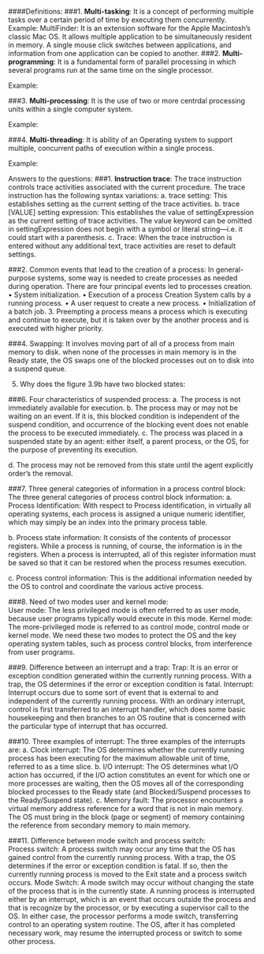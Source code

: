 					         
							
####Definitions:
###1. **Multi-tasking**: It is a concept of performing multiple tasks over a certain period of time by executing them concurrently.
Example: MultiFinder: It is an extension software for the Apple Macintosh’s classic Mac OS. It allows multiple application to be simultaneously resident in memory. A single mouse click switches between applications, and information from one application can be copied to another. 
###2.	**Multi-programming**: It is a fundamental form of parallel processing in which several programs run at the same time on the single processor. 

Example: 

###3.	**Multi-processing**: It is the use of two or more centrdal processing 	units within a single computer system. 

Example: 

###4.	**Multi-threading**: It is ability of an Operating system to support multiple, concurrent paths of execution within a single process. 

Example: 

Answers to the questions: 
###1.	**Instruction trace**:  The trace instruction controls trace activities associated with the current procedure.
The trace instruction has the following syntax variations:
a.	trace setting: This establishes setting as the current setting of the trace activities.
b.	trace [VALUE] setting expression: This establishes the value of settingExpression as the current setting of trace activities. The value keyword can be omitted in settingExpression does not begin with a symbol or literal string—i.e. it could start with a parenthesis.
c.	Trace: When the trace instruction is entered without any additional text, trace activities are reset to default settings. 

###2.  Common events that lead to the creation of a process: 
In general-purpose systems, some way is needed to create processes as needed during operation. There are four principal events led to processes creation.
•	System initialization.
•	Execution of a process Creation System calls by a running process.
•	A user request to create a new process.
•	Initialization of a batch job.
3.  Preempting a process means a process which is executing and continue to execute, but it is taken over by the another process and is executed with higher priority.  

###4. Swapping: It involves moving part of all of a process from main memory to disk. when none of the processes in main memory is in the Ready state, the OS swaps one of the blocked processes out on to disk into a suspend queue.

5.  Why does the figure 3.9b have two blocked states: 

###6. Four characteristics of suspended process: 
a. The process is not immediately available for execution.
b. The process may or may not be waiting on an event. If it is, this blocked condition is independent of the suspend condition, and occurrence of the blocking event does not enable the process to be executed immediately. 
c. The process was placed in a suspended state by an agent: either itself, a parent process, or the OS, for the purpose of preventing its execution.

d. The process may not be removed from this state until the agent explicitly order’s the removal. 


###7. Three general categories of information in a process control block:  The three general categories of process control block information:
a. Process Identification:  With respect to Process identification, in virtually all operating systems, each process is assigned a unique numeric identifier, which may simply be an index into the primary process table.

b. Process state information: It consists of the contents of processor registers. While a process is running, of course, the information is in the registers. When a process is interrupted, all of this register information must be saved so that it can be restored when the process resumes execution. 

c. Process control information: This is the additional information needed by the OS to control and coordinate the various active process.


###8. Need of two modes user and kernel mode:  
User mode: The less privileged mode is often referred to as user mode, because user programs typically would execute in this mode.
Kernel mode: The more-privileged mode is referred to as control mode, control mode or kernel mode. 
We need these two modes to protect the OS and the key operating system tables, such as process control blocks, from interference from user programs.


###9. Difference between an interrupt and a trap:
Trap: It is an error or exception condition generated within the currently running process. With a trap, the OS determines if the error or exception condition is fatal.
Interrupt:  Interrupt occurs due to some sort of event that is external to and independent of the currently running process. With an ordinary interrupt, control is first transferred to an interrupt handler, which does some basic housekeeping and then branches to an OS routine that is concerned with the particular type of interrupt that has occurred.

###10. Three examples of interrupt:  The three examples of the interrupts are:
a. Clock interrupt: The OS determines whether the currently running process has been executing for the maximum allowable unit of time, referred to as a time slice.
b. I/O interrupt: The OS determines what I/O action has occurred, if the I/O action constitutes an event for which one or more processes are waiting, then the OS moves all of the corresponding blocked processes to the Ready state (and Blocked/Suspend processes to the Ready/Suspend state).
c. Memory fault: The processor encounters a virtual memory address reference for a word that is not in main memory. The OS must bring in the block (page or segment) of memory containing the reference from secondary memory to main memory.

###11. Difference between mode switch and process switch:  
Process switch: A process switch may occur any time that the OS has gained control from the currently running process. With a trap, the OS determines if the error or exception condition is fatal. If so, then the currently running process is moved to the Exit state and a process switch occurs. 
Mode Switch: A mode switch may occur without changing the state of the process that is in the currently state. A running process is interrupted either by an interrupt, which is an event that occurs outside the process and that is recognize by the processor, or by executing a supervisor call to the OS. In either case, the processor performs a mode switch, transferring control to an operating system routine. The OS, after it has completed necessary work, may resume the interrupted process or switch to some other process.
